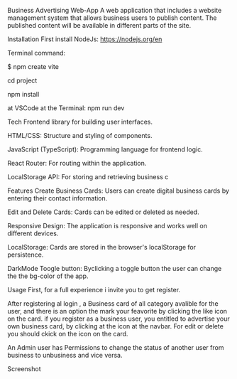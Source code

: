 Business Advertising Web-App
A web application that includes a website management system that allows business users to publish content. The published content will be available in different parts of the site.

Installation
First install NodeJs: https://nodejs.org/en

Terminal command:

$ npm create vite

cd project

npm install

at VSCode at the Terminal: npm run dev

Tech
Frontend library for building user interfaces.

HTML/CSS: Structure and styling of components.

JavaScript (TypeScript): Programming language for frontend logic.

React Router: For routing within the application.

LocalStorage API: For storing and retrieving business c

Features
Create Business Cards: Users can create digital business cards by entering their contact information.

Edit and Delete Cards: Cards can be edited or deleted as needed.

Responsive Design: The application is responsive and works well on different devices.

LocalStorage: Cards are stored in the browser's localStorage for persistence.

DarkMode Toogle button: Byclicking a toggle button the user can change the the bg-color of the app.

Usage
First, for a full experience i invite you to get register.

After registering al login , a Business card of all category avalible for the user, and there is an option the mark your feavorite by clicking the like icon on the card. if you register as a business user, you entitled to advertise your own business card, by clicking at the icon at the navbar. For edit or delete you should ckick on the icon on the card.

An Admin user has Permissions to change the status of another user from business to unbusiness and vice versa.

Screenshot
